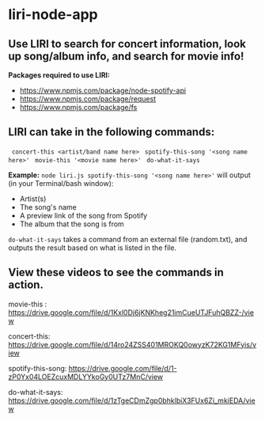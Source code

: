# liri-node-app

## Use LIRI to search for concert information, look up song/album info, and search for movie info!

**Packages required to use LIRI:**
- https://www.npmjs.com/package/node-spotify-api
- https://www.npmjs.com/package/request
- https://www.npmjs.com/package/fs

## LIRI can take in the following commands:
` concert-this <artist/band name here>`
` spotify-this-song '<song name here>'`
` movie-this '<movie name here>'`
` do-what-it-says`


**Example:** `node liri.js spotify-this-song '<song name here>'` will output (in your Terminal/bash window):
* Artist(s)
* The song's name
* A preview link of the song from Spotify
* The album that the song is from

`do-what-it-says` takes a command from an external file (random.txt), and outputs the result based on what is listed in the file.
  
## View these videos to see the commands in action.
movie-this : https://drive.google.com/file/d/1Kxl0Dj6jKNKheg21imCueUTJFuhQBZZ-/view

concert-this: https://drive.google.com/file/d/14ro24ZSS401MROKQ0owyzK72KG1MFyis/view

spotify-this-song: https://drive.google.com/file/d/1-zP0Yx04LOEZcuxMDLYYkoGy0UTz7MnC/view

do-what-it-says: https://drive.google.com/file/d/1zTgeCDmZgp0bhklbiX3FUx6Zi_mkiEDA/view
